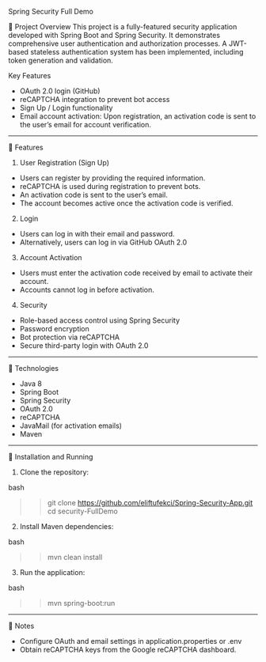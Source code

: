 Spring Security Full Demo

📌 Project Overview
This project is a fully-featured security application developed with Spring Boot and Spring Security. It demonstrates comprehensive user authentication and authorization processes.
A JWT-based stateless authentication system has been implemented, including token generation and validation.

Key Features

* OAuth 2.0 login (GitHub)
* reCAPTCHA integration to prevent bot access
* Sign Up / Login functionality
* Email account activation: Upon registration, an activation code is sent to the user’s email for account verification.

---

📌 Features

1. User Registration (Sign Up)

* Users can register by providing the required information.
* reCAPTCHA is used during registration to prevent bots.
* An activation code is sent to the user’s email.
* The account becomes active once the activation code is verified.

2. Login

* Users can log in with their email and password.
* Alternatively, users can log in via GitHub OAuth 2.0

3. Account Activation

* Users must enter the activation code received by email to activate their account.
* Accounts cannot log in before activation.

4. Security

* Role-based access control using Spring Security
* Password encryption
* Bot protection via reCAPTCHA
* Secure third-party login with OAuth 2.0

---

📌 Technologies

* Java 8
* Spring Boot
* Spring Security
* OAuth 2.0
* reCAPTCHA
* JavaMail (for activation emails)
* Maven

---

📌 Installation and Running

1. Clone the repository:

bash
>> git clone https://github.com/eliftufekci/Spring-Security-App.git
>> cd security-FullDemo

2. Install Maven dependencies:

bash
>> mvn clean install

3. Run the application:

bash
>> mvn spring-boot:run


---

📌 Notes

* Configure OAuth and email settings in application.properties or .env
* Obtain reCAPTCHA keys from the Google reCAPTCHA dashboard.
